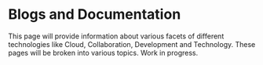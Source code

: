 # Blogs and Documentation

This page will provide information about various facets of different technologies like Cloud, Collaboration, Development and Technology. These pages will be broken into various topics. Work in progress.